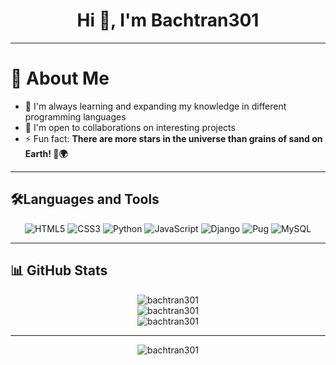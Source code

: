<h1 align="center">Hi 👋, I'm Bachtran301</h1>

---

# 🚀 About Me

- 🌱 I'm always learning and expanding my knowledge in different programming languages
- 👯 I'm open to collaborations on interesting projects
- ⚡ Fun fact: **There are more stars in the universe than grains of sand on Earth! 🌌🌍**

---

## 🛠️Languages and Tools

<div align="center">

![HTML5](https://img.shields.io/badge/-HTML5-E34F26?style=flat-square&logo=html5&logoColor=white)
![CSS3](https://img.shields.io/badge/-CSS3-1572B6?style=flat-square&logo=css3)
![Python](https://img.shields.io/badge/-Python-black?style=flat-square&logo=Python)
![JavaScript](https://img.shields.io/badge/-JavaScript-black?style=flat-square&logo=javascript)
![Django](https://img.shields.io/badge/-Django-092E20?style=flat-square&logo=django&logoColor=white)
![Pug](https://img.shields.io/badge/-Pug-A86454?style=flat-square&logo=pug&logoColor=white)
![MySQL](https://img.shields.io/badge/-MySQL-4479A1?style=flat-square&logo=mysql&logoColor=white)


</div>

---

## 📊 GitHub Stats

<div align="center">
  <img src="https://github-readme-stats.vercel.app/api?username=bachtran301&show_icons=true&count_private=true&theme=vue" alt="bachtran301" />
</div>

<div align="center">
  <img src="https://github-readme-streak-stats.herokuapp.com/?user=bachtran301&&theme=vue" alt="bachtran301" />
</div>

<div align="center">
  <img src="https://github-readme-stats.vercel.app/api/top-langs?username=bachtran301&show_icons=true&locale=en&layout=compact&theme=vue" alt="bachtran301" />
</div>

---

<div align="center">
  <img src="https://komarev.com/ghpvc/?username=bachtran301&label=Profile%20views&color=brightgreen" alt="bachtran301" />
</div>
